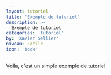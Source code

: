 ```yaml
---
layout: tutoriel
title: "Exemple de tutoriel"
description: >-
  Exemple de tutoriel
categories: 'tutoriel'
by: 'Xavier Sellier'
niveau: Facile
icon: 'book'
---
```

Voilà, c'est un simple exemple de tutoriel